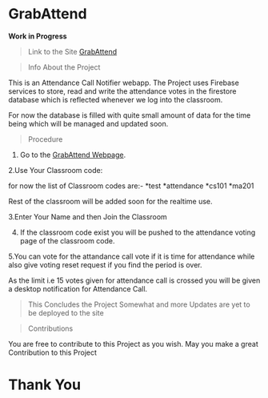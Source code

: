 

# GrabAttend

**Work in Progress**

> Link to the Site
[GrabAttend](https://grabattend.netlify.app/ "GrabAttend_Site")

>Info About the Project

This is an Attendance Call Notifier webapp.
The Project uses Firebase services to store, read and write the attendance votes in the firestore database which is reflected whenever we log into the classroom.

For now the database is filled with quite small amount of data for the time being which will be managed and updated soon.

> Procedure

1. Go to the [GrabAttend Webpage](https://grabattend.netlify.app/ "GrabAttend_Site").

2.Use Your Classroom code:

for now the list of Classroom codes are:-
    *test
    *attendance
    *cs101
    *ma201
    
Rest of the classroom will be added soon for the realtime use.

3.Enter Your Name and then Join the Classroom

4. If the classroom code exist you will be pushed to the attendance voting page of the classroom code.

5.You can vote for the attandance call vote if it is time for attendance while also give voting reset request if you find the period is over.

As the limit i.e 15 votes given for attendance call is crossed you will be given a desktop notification for Attendance Call.

>This Concludes the Project Somewhat and more Updates are yet to be deployed to the site

>Contributions

You are free to contribute to this Project as you wish. May you make a great Contribution to this Project


# Thank You
